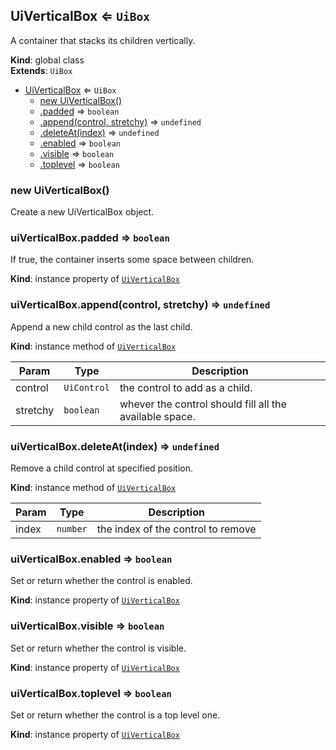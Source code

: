 <a name="UiVerticalBox"></a>

## UiVerticalBox ⇐ <code>UiBox</code>
A container that stacks its children vertically.

**Kind**: global class  
**Extends**: <code>UiBox</code>  

* [UiVerticalBox](#UiVerticalBox) ⇐ <code>UiBox</code>
    * [new UiVerticalBox()](#new_UiVerticalBox_new)
    * [.padded](#) ⇒ <code>boolean</code>
    * [.append(control, stretchy)](#) ⇒ <code>undefined</code>
    * [.deleteAt(index)](#) ⇒ <code>undefined</code>
    * [.enabled](#) ⇒ <code>boolean</code>
    * [.visible](#) ⇒ <code>boolean</code>
    * [.toplevel](#) ⇒ <code>boolean</code>

<a name="new_UiVerticalBox_new"></a>

### new UiVerticalBox()
Create a new UiVerticalBox object.

<a name=""></a>

### uiVerticalBox.padded ⇒ <code>boolean</code>
If true, the container inserts some space between children.

**Kind**: instance property of [<code>UiVerticalBox</code>](#UiVerticalBox)  
<a name=""></a>

### uiVerticalBox.append(control, stretchy) ⇒ <code>undefined</code>
Append a new child control as the last child.

**Kind**: instance method of [<code>UiVerticalBox</code>](#UiVerticalBox)  

| Param | Type | Description |
| --- | --- | --- |
| control | <code>UiControl</code> | the control to add as a child. |
| stretchy | <code>boolean</code> | whever the control should fill all the available space. |

<a name=""></a>

### uiVerticalBox.deleteAt(index) ⇒ <code>undefined</code>
Remove a child control at specified position.

**Kind**: instance method of [<code>UiVerticalBox</code>](#UiVerticalBox)  

| Param | Type | Description |
| --- | --- | --- |
| index | <code>number</code> | the index of the control to remove |

<a name=""></a>

### uiVerticalBox.enabled ⇒ <code>boolean</code>
Set or return whether the control is enabled.

**Kind**: instance property of [<code>UiVerticalBox</code>](#UiVerticalBox)  
<a name=""></a>

### uiVerticalBox.visible ⇒ <code>boolean</code>
Set or return whether the control is visible.

**Kind**: instance property of [<code>UiVerticalBox</code>](#UiVerticalBox)  
<a name=""></a>

### uiVerticalBox.toplevel ⇒ <code>boolean</code>
Set or return whether the control is a top level one.

**Kind**: instance property of [<code>UiVerticalBox</code>](#UiVerticalBox)  
